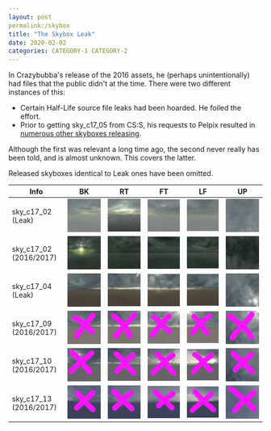 ```yaml
---
layout: post
permalink:/skybox
title: "The Skybox Leak"
date: 2020-02-02
categories: CATEGORY-1 CATEGORY-2
---
```


In Crazybubba's release of the 2016 assets, he (perhaps unintentionally) had files that the public didn't at the time. There were two different instances of this:

* Certain Half-Life source file leaks had been hoarded. He foiled the effort.
* Prior to getting sky_c17_05 from CS:S, his requests to Pelpix resulted in [numerous other skyboxes releasing](https://valvearchive.com/archive/Other%20Files/Leaks/2016%20-%20Facepunch%20and%20VCC%20leaks/Files/Half-Life%202/Textures/). 

Although the first was relevant a long time ago, the second never really has been told, and is almost unknown. This covers the latter.

Released skyboxes identical to Leak ones have been omitted.

Info | BK | RT | FT | LF | UP
--- | --- | --- | --- | --- | ---
sky_c17_02 (Leak) | ![](Assets/sky_c17_02bk_1.png) | ![](Assets/sky_c17_02rt_1.png) | ![](Assets/sky_c17_02ft_1%201.png) | ![](Assets/sky_c17_02lf_1.png) | ![](Assets/sky_c17_02up_1.png)
sky_c17_02 (2016/2017) | ![](Assets/sky_c17_02bk_result.png) | ![](Assets/sky_c17_02rt_result.png) | ![](Assets/sky_c17_02ft_result.png) | ![](Assets/sky_c17_02lf_result.png) | ![](Assets/sky_c17_02up_result.png)
sky_c17_04 (Leak) | ![](Assets/sky_c17_04bk_1.png) | ![](Assets/sky_c17_04rt_1.png) | ![](Assets/sky_c17_04ft_1.png) | ![](Assets/sky_c17_05lf_1.png) | ![](Assets/sky_c17_04up_1.png)
sky_c17_09 (2016/2017) | ![](Assets/sky_c17_09bk_1.png) | ![](Assets/sky_c17_09rt_1.png) | ![](Assets/sky_c17_09ft_1%201.png) | ![](Assets/sky_c17_09lf_1.png) | ![](Assets/sky_c17_09up_1.png)
sky_c17_10 (2016/2017) | ![](Assets/sky_c17_10bk_1.png) | ![](Assets/sky_c17_10rt_1.png) | ![](Assets/sky_c17_10ft_1.png) | ![](Assets/sky_c17_10lf_1.png) | ![](Assets/sky_c17_10up_1.png)
sky_c17_13 (2016/2017) | ![](Assets/sky_c17_13bk_1.png) | ![](Assets/sky_c17_13rt_1.png) | ![](Assets/sky_c17_13ft_1.png) | ![](Assets/sky_c17_13lf_1.png) | ![](Assets/sky_c17_13up_1.png)
